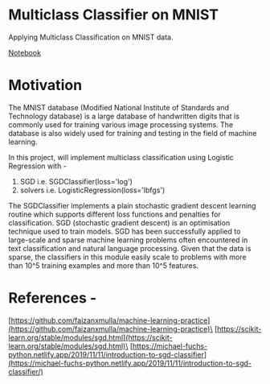 # Multiclass Classifier on MNIST
Applying Multiclass Classification on MNIST data.

[Notebook](https://github.com/sambuddharay/multiclass-classifier-on-mnist/blob/main/MNIST_classification.ipynb)

# Motivation
The MNIST database (Modified National Institute of Standards and Technology database) is a large database of handwritten digits that is commonly used for training various image processing systems. The database is also widely used for training and testing in the field of machine learning.

In this project, will implement multiclass classification using Logistic Regression with -
1. SGD i.e. SGDClassifier(loss='log')
2. solvers i.e. LogisticRegression(loss='lbfgs')

The SGDClassifier implements a plain stochastic gradient descent learning routine which supports different loss functions and penalties for classification. SGD (stochastic gradient descent) is an optimisation technique used to train models. SGD has been successfully applied to large-scale and sparse machine learning problems often encountered in text classification and natural language processing. Given that the data is sparse, the classifiers in this module easily scale to problems with more than 10^5 training examples and more than 10^5 features.



# References -
[https://github.com/faizanxmulla/machine-learning-practice](https://github.com/faizanxmulla/machine-learning-practice)\
[https://scikit-learn.org/stable/modules/sgd.html](https://scikit-learn.org/stable/modules/sgd.html)\
[https://michael-fuchs-python.netlify.app/2019/11/11/introduction-to-sgd-classifier](https://michael-fuchs-python.netlify.app/2019/11/11/introduction-to-sgd-classifier/)
